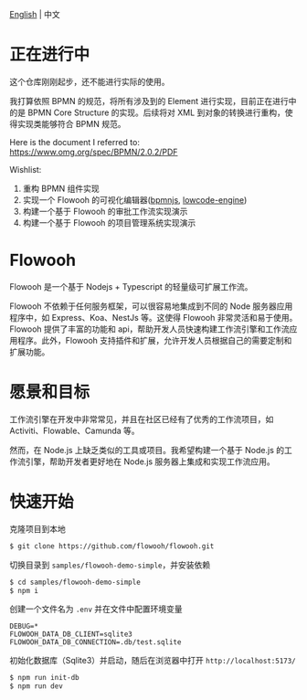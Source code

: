 [English](README.md) | 中文

# 正在进行中

这个仓库刚刚起步，还不能进行实际的使用。

我打算依照 BPMN 的规范，将所有涉及到的 Element 进行实现，目前正在进行中的是 BPMN Core Structure 的实现。后续将对 XML 到对象的转换进行重构，使得实现类能够符合 BPMN 规范。

Here is the document I referred to: https://www.omg.org/spec/BPMN/2.0.2/PDF

Wishlist:

1. 重构 BPMN 组件实现
2. 实现一个 Flowooh 的可视化编辑器([bpmnjs](https://github.com/bpmn-io/bpmn-js), [lowcode-engine](https://github.com/alibaba/lowcode-engine))
3. 构建一个基于 Flowooh 的审批工作流实现演示
4. 构建一个基于 Flowooh 的项目管理系统实现演示

# Flowooh

Flowooh 是一个基于 Nodejs + Typescript 的轻量级可扩展工作流。

Flowooh 不依赖于任何服务框架，可以很容易地集成到不同的 Node 服务器应用程序中，如 Express、Koa、NestJs 等。这使得 Flowooh 非常灵活和易于使用。Flowooh 提供了丰富的功能和 api，帮助开发人员快速构建工作流引擎和工作流应用程序。此外，Flowooh 支持插件和扩展，允许开发人员根据自己的需要定制和扩展功能。

# 愿景和目标

工作流引擎在开发中非常常见，并且在社区已经有了优秀的工作流项目，如 Activiti、Flowable、Camunda 等。

然而，在 Node.js 上缺乏类似的工具或项目。我希望构建一个基于 Node.js 的工作流引擎，帮助开发者更好地在 Node.js 服务器上集成和实现工作流应用。

# 快速开始

克隆项目到本地

```bash
$ git clone https://github.com/flowooh/flowooh.git
```

切换目录到 `samples/flowooh-demo-simple`，并安装依赖

```bash
$ cd samples/flowooh-demo-simple
$ npm i
```

创建一个文件名为 `.env` 并在文件中配置环境变量

```.dosini
DEBUG=*
FLOWOOH_DATA_DB_CLIENT=sqlite3
FLOWOOH_DATA_DB_CONNECTION=.db/test.sqlite
```

初始化数据库（Sqlite3）并启动，随后在浏览器中打开 `http://localhost:5173/`

```bash
$ npm run init-db
$ npm run dev
```
